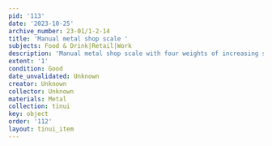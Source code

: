 ```yaml
---
pid: '113'
date: '2023-10-25'
archive_number: 23-01/1-2-14
title: 'Manual metal shop scale '
subjects: Food & Drink|Retail|Work
description: 'Manual metal shop scale with four weights of increasing size and a bowl.  '
extent: '1'
condition: Good
date_unvalidated: Unknown
creator: Unknown
collector: Unknown
materials: Metal
collection: tinui
key: object
order: '112'
layout: tinui_item
---
```


